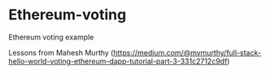 # Ethereum-voting
Ethereum voting example

Lessons from Mahesh Murthy (https://medium.com/@mvmurthy/full-stack-hello-world-voting-ethereum-dapp-tutorial-part-3-331c2712c9df)
